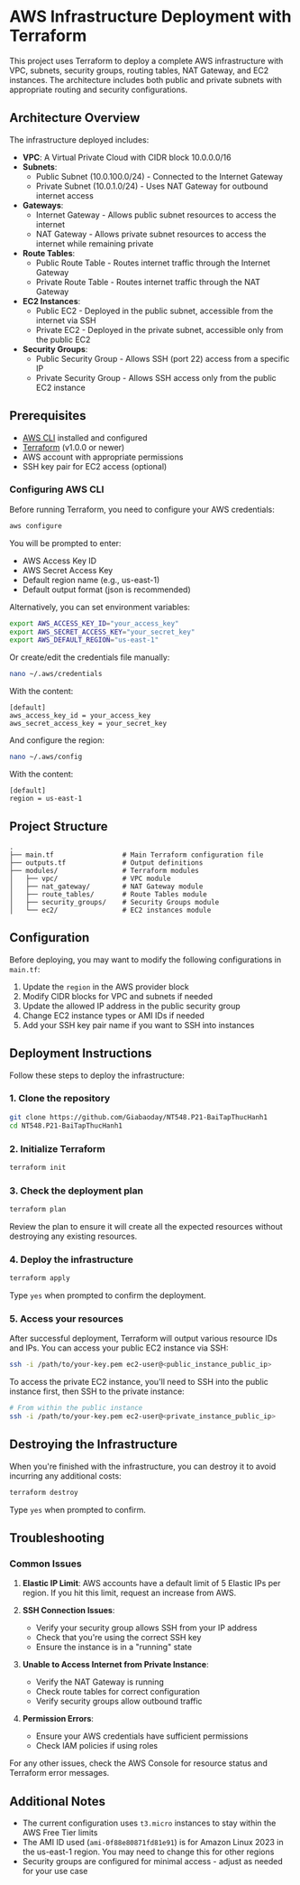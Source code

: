 # AWS Infrastructure Deployment with Terraform

This project uses Terraform to deploy a complete AWS infrastructure with VPC, subnets, security groups, routing tables, NAT Gateway, and EC2 instances. The architecture includes both public and private subnets with appropriate routing and security configurations.

## Architecture Overview

The infrastructure deployed includes:

- **VPC**: A Virtual Private Cloud with CIDR block 10.0.0.0/16
- **Subnets**:
  - Public Subnet (10.0.100.0/24) - Connected to the Internet Gateway
  - Private Subnet (10.0.1.0/24) - Uses NAT Gateway for outbound internet access
- **Gateways**:
  - Internet Gateway - Allows public subnet resources to access the internet
  - NAT Gateway - Allows private subnet resources to access the internet while remaining private
- **Route Tables**:
  - Public Route Table - Routes internet traffic through the Internet Gateway
  - Private Route Table - Routes internet traffic through the NAT Gateway
- **EC2 Instances**:
  - Public EC2 - Deployed in the public subnet, accessible from the internet via SSH
  - Private EC2 - Deployed in the private subnet, accessible only from the public EC2
- **Security Groups**:
  - Public Security Group - Allows SSH (port 22) access from a specific IP
  - Private Security Group - Allows SSH access only from the public EC2 instance

## Prerequisites

- [AWS CLI](https://aws.amazon.com/cli/) installed and configured
- [Terraform](https://www.terraform.io/downloads.html) (v1.0.0 or newer)
- AWS account with appropriate permissions
- SSH key pair for EC2 access (optional)

### Configuring AWS CLI

Before running Terraform, you need to configure your AWS credentials:

```bash
aws configure
```

You will be prompted to enter:
- AWS Access Key ID
- AWS Secret Access Key
- Default region name (e.g., us-east-1)
- Default output format (json is recommended)

Alternatively, you can set environment variables:

```bash
export AWS_ACCESS_KEY_ID="your_access_key"
export AWS_SECRET_ACCESS_KEY="your_secret_key"
export AWS_DEFAULT_REGION="us-east-1"
```

Or create/edit the credentials file manually:

```bash
nano ~/.aws/credentials
```

With the content:
```
[default]
aws_access_key_id = your_access_key
aws_secret_access_key = your_secret_key
```

And configure the region:
```bash
nano ~/.aws/config
```

With the content:
```
[default]
region = us-east-1
```

## Project Structure

```
.
├── main.tf                 # Main Terraform configuration file
├── outputs.tf              # Output definitions
├── modules/                # Terraform modules
│   ├── vpc/                # VPC module
│   ├── nat_gateway/        # NAT Gateway module
│   ├── route_tables/       # Route Tables module
│   ├── security_groups/    # Security Groups module
│   └── ec2/                # EC2 instances module
```

## Configuration

Before deploying, you may want to modify the following configurations in `main.tf`:

1. Update the `region` in the AWS provider block
2. Modify CIDR blocks for VPC and subnets if needed
3. Update the allowed IP address in the public security group
4. Change EC2 instance types or AMI IDs if needed
5. Add your SSH key pair name if you want to SSH into instances

## Deployment Instructions

Follow these steps to deploy the infrastructure:

### 1. Clone the repository

```bash
git clone https://github.com/Giabaoday/NT548.P21-BaiTapThucHanh1
cd NT548.P21-BaiTapThucHanh1
```

### 2. Initialize Terraform

```bash
terraform init
```

### 3. Check the deployment plan

```bash
terraform plan
```

Review the plan to ensure it will create all the expected resources without destroying any existing resources.

### 4. Deploy the infrastructure

```bash
terraform apply
```

Type `yes` when prompted to confirm the deployment.

### 5. Access your resources

After successful deployment, Terraform will output various resource IDs and IPs. You can access your public EC2 instance via SSH:

```bash
ssh -i /path/to/your-key.pem ec2-user@<public_instance_public_ip>
```

To access the private EC2 instance, you'll need to SSH into the public instance first, then SSH to the private instance:

```bash
# From within the public instance
ssh -i /path/to/your-key.pem ec2-user@<private_instance_public_ip>
```

## Destroying the Infrastructure

When you're finished with the infrastructure, you can destroy it to avoid incurring any additional costs:

```bash
terraform destroy
```

Type `yes` when prompted to confirm.

## Troubleshooting

### Common Issues

1. **Elastic IP Limit**: AWS accounts have a default limit of 5 Elastic IPs per region. If you hit this limit, request an increase from AWS.

2. **SSH Connection Issues**: 
   - Verify your security group allows SSH from your IP address
   - Check that you're using the correct SSH key
   - Ensure the instance is in a "running" state

3. **Unable to Access Internet from Private Instance**:
   - Verify the NAT Gateway is running
   - Check route tables for correct configuration
   - Verify security groups allow outbound traffic

4. **Permission Errors**:
   - Ensure your AWS credentials have sufficient permissions
   - Check IAM policies if using roles

For any other issues, check the AWS Console for resource status and Terraform error messages.

## Additional Notes

- The current configuration uses `t3.micro` instances to stay within the AWS Free Tier limits
- The AMI ID used (`ami-0f88e80871fd81e91`) is for Amazon Linux 2023 in the us-east-1 region. You may need to change this for other regions
- Security groups are configured for minimal access - adjust as needed for your use case

